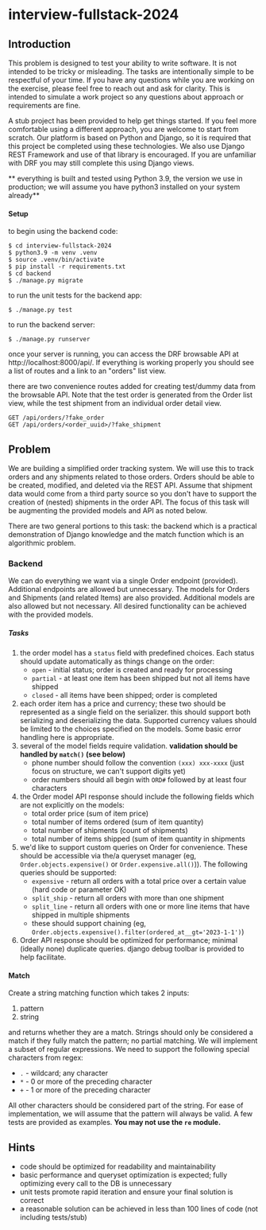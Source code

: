 # interview-fullstack-2024

## Introduction

This problem is designed to test your ability to write software. It is not intended to be tricky or misleading. The
tasks are intentionally simple to be respectful of your time. If you have any questions while you are working on the
exercise, please feel free to reach out and ask for clarity. This is intended to simulate a work project so any
questions about approach or requirements are fine.

A stub project has been provided to help get things started. If you feel more comfortable using a different approach,
you are welcome to start from scratch. Our platform is based on Python and Django, so it is required that this project
be completed using these technologies. We also use Django REST Framework and use of that library is encouraged. If you
are unfamiliar with DRF you may still complete this using Django views.

** everything is built and tested using Python 3.9, the version we use in production; we will assume
you have python3 installed on your system already**

#### Setup

to begin using the backend code:

```commandline
$ cd interview-fullstack-2024
$ python3.9 -m venv .venv
$ source .venv/bin/activate
$ pip install -r requirements.txt
$ cd backend
$ ./manage.py migrate
```

to run the unit tests for the backend app:

```commandline
$ ./manage.py test
```

to run the backend server:

```commandline
$ ./manage.py runserver
```

once your server is running, you can access the DRF browsable API at http://localhost:8000/api/. If everything is
working properly you should see a list of routes and a link to an "orders" list view.

there are two convenience routes added for creating test/dummy data from the browsable API. Note that the test order is
generated from the Order list view, while the test shipment from an individual order detail view.

```http request
GET /api/orders/?fake_order
GET /api/orders/<order_uuid>/?fake_shipment
```

## Problem

We are building a simplified order tracking system. We will use this to track orders and any shipments related to those
orders. Orders should be able to be created, modified, and deleted via the REST API. Assume that shipment data would
come from a third party source so you don't have to support the creation of (nested) shipments in the order API. The
focus of this task will be augmenting the provided models and API as noted below.

There are two general portions to this task: the backend which is a practical demonstration of Django knowledge and the
match function which is an algorithmic problem.

### Backend

We can do everything we want via a single Order endpoint (provided). Additional endpoints are allowed but unnecessary.
The models for Orders and Shipments (and related Items) are also provided. Additional models are also allowed but not
necessary. All desired functionality can be achieved with the provided models.

##### Tasks

1. the order model has a `status` field with predefined choices. Each status should update automatically as things
   change on the order:
    * `open` - initial status; order is created and ready for processing
    * `partial` - at least one item has been shipped but not all items have shipped
    * `closed` - all items have been shipped; order is completed
2. each order item has a price and currency; these two should be represented as a single field on the serializer. this
   should support both serializing and deserializing the data. Supported currency values should be limited to the
   choices specified on the models. Some basic error handling here is appropriate.
3. several of the model fields require validation. **validation should be handled by `match()` (see below)**
    * phone number should follow the convention `(xxx) xxx-xxxx` (just focus on structure, we can't support digits yet)
    * order numbers should all begin with `ORD#` followed by at least four characters
4. the Order model API response should include the following fields which are not explicitly on the models:
    * total order price (sum of item price)
    * total number of items ordered (sum of item quantity)
    * total number of shipments (count of shipments)
    * total number of items shipped (sum of item quantity in shipments
5. we'd like to support custom queries on Order for convenience. These should be accessible via the/a queryset manager 
   (eg, `Order.objects.expensive()` or `Order.expensive.all()`)). The following queries should be supported:
    * `expensive` - return all orders with a total price over a certain value (hard code or parameter OK)
    * `split_ship` - return all orders with more than one shipment
    * `split_line` - return all orders with one or more line items that have shipped in multiple shipments
    * these should support chaining (eg, `Order.objects.expensive().filter(ordered_at__gt='2023-1-1')`)
6. Order API response should be optimized for performance; minimal (ideally none) duplicate queries. django debug
   toolbar is provided to help facilitate.

#### Match

Create a string matching function which takes 2 inputs:

1. pattern
2. string

and returns whether they are a match. Strings should only be considered a match if they fully match the pattern; no
partial matching. We will implement a subset of regular expressions. We need to support the following special characters
from regex:

* `.` - wildcard; any character
* `*` - 0 or more of the preceding character
* `+` - 1 or more of the preceding character

All other characters should be considered part of the string. For ease of implementation, we will assume that the
pattern will always be valid. A few tests are provided as examples.  **You may not use the `re` module.**

## Hints

* code should be optimized for readability and maintainability
* basic performance and queryset optimization is expected; fully optimizing every call to the DB is unnecessary
* unit tests promote rapid iteration and ensure your final solution is correct
* a reasonable solution can be achieved in less than 100 lines of code (not including tests/stub)
